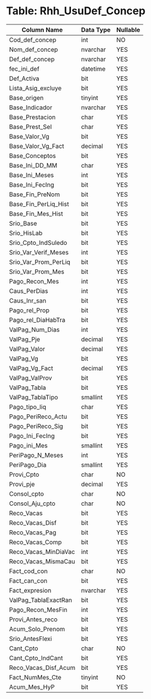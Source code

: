 # Table: Rhh_UsuDef_Concep

| Column Name | Data Type | Nullable |
|-------------|-----------|----------|
| Cod_def_concep | int | NO |
| Nom_def_concep | nvarchar | YES |
| Def_def_concep | nvarchar | YES |
| fec_ini_def | datetime | YES |
| Def_Activa | bit | YES |
| Lista_Asig_excluye | bit | YES |
| Base_origen | tinyint | YES |
| Base_Indicador | nvarchar | YES |
| Base_Prestacion | char | YES |
| Base_Prest_Sel | char | YES |
| Base_Valor_Vg | bit | YES |
| Base_Valor_Vg_Fact | decimal | YES |
| Base_Conceptos | bit | YES |
| Base_Ini_DD_MM | char | YES |
| Base_Ini_Meses | int | YES |
| Base_Ini_FecIng | bit | YES |
| Base_Fin_PreNom | bit | YES |
| Base_Fin_PerLiq_Hist | bit | YES |
| Base_Fin_Mes_Hist | bit | YES |
| Srio_Base | bit | YES |
| Srio_HisLab | bit | YES |
| Srio_Cpto_IndSuledo | bit | YES |
| Srio_Var_Verif_Meses | int | YES |
| Srio_Var_Prom_PerLiq | bit | YES |
| Srio_Var_Prom_Mes | bit | YES |
| Pago_Recon_Mes | int | YES |
| Caus_PerDias | int | YES |
| Caus_lnr_san | bit | YES |
| Pago_rel_Prop | bit | YES |
| Pago_rel_DiaHabTra | bit | YES |
| ValPag_Num_Dias | int | YES |
| ValPag_Pje | decimal | YES |
| ValPag_Valor | decimal | YES |
| ValPag_Vg | bit | YES |
| ValPag_Vg_Fact | decimal | YES |
| ValPag_ValProv | bit | YES |
| ValPag_Tabla | bit | YES |
| ValPag_TablaTipo | smallint | YES |
| Pago_tipo_liq | char | YES |
| Pago_PeriReco_Actu | bit | YES |
| Pago_PeriReco_Sig | bit | YES |
| Pago_Ini_FecIng | bit | YES |
| Pago_ini_Mes | smallint | YES |
| PeriPago_N_Meses | int | YES |
| PeriPago_Dia | smallint | YES |
| Provi_Cpto | char | NO |
| Provi_pje | decimal | YES |
| Consol_cpto | char | NO |
| Consol_Aju_cpto | char | NO |
| Reco_Vacas | bit | YES |
| Reco_Vacas_Disf | bit | YES |
| Reco_Vacas_Pag | bit | YES |
| Reco_Vacas_Comp | bit | YES |
| Reco_Vacas_MinDiaVac | int | YES |
| Reco_Vacas_MismaCau | bit | YES |
| Fact_cod_con | char | NO |
| Fact_can_con | bit | YES |
| Fact_expresion | nvarchar | YES |
| ValPag_TablaExactRan | bit | YES |
| Pago_Recon_MesFin | int | YES |
| Provi_Antes_reco | bit | YES |
| Acum_Solo_Prenom | bit | YES |
| Srio_AntesFlexi | bit | YES |
| Cant_Cpto | char | NO |
| Cant_Cpto_IndCant | bit | YES |
| Reco_Vacas_Disf_Acum | bit | YES |
| Fact_NumMes_Cte | tinyint | NO |
| Acum_Mes_HyP | bit | YES |
